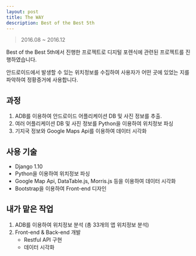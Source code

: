 ```yaml
---
layout: post
title: The WAY
description: Best of the Best 5th
---
```


> 2016.08 ~ 2016.12

Best of the Best 5th에서 진행한 프로젝트로 디지털 포렌식에 관련된 프로젝트를 진행하였습니다.

안드로이드에서 발생할 수 있는 위치정보를 수집하여 사용자가 어떤 곳에 있었는 지를 파악하여 정황증거에 사용합니다.

## 과정
1. ADB를 이용하여 안드로이드 어플리케이션 DB 및 사진 정보를 추출.
2. 여러 어플리케이션 DB 및 사진 정보를 Python을 이용하여 위치정보 파싱
3. 기지국 정보와 Google Maps Api를 이용하여 데이터 시각화  

## 사용 기술
- Django 1.10
- Python을 이용하여 위치정보 파싱
- Google Map Api, DataTable.js, Morris.js 등을 이용하여 데이터 시각화
- Bootstrap을 이용하여 Front-end 디자인

## 내가 맡은 작업
1. ADB를 이용하여 위치정보 분석 (총 33개의 앱 위치정보 분석)
2. Front-end & Back-end 개발
    - Restful API 구현
    - 데이터 시각화
